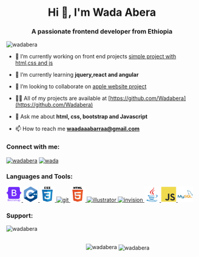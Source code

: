 <h1 align="center">Hi 👋, I'm Wada Abera</h1>
<h3 align="center">A passionate frontend developer from Ethiopia</h3>

<p align="left"> <img src="https://komarev.com/ghpvc/?username=wadabera&label=Profile%20views&color=0e75b6&style=flat" alt="wadabera" /> </p>

- 🔭 I’m currently working on front end projects [simple project with html,css and js](https://github.com/Wadabera)

- 🌱 I’m currently learning **jquery,react and angular**

- 👯 I’m looking to collaborate on [apple website project](https://github.com/Wadabera)

- 👨‍💻 All of my projects are available at [https://github.com/Wadabera](https://github.com/Wadabera)

- 💬 Ask me about **html, css, bootstrap and Javascript**

- 📫 How to reach me **waadaaabarraa@gmail.com**

<h3 align="left">Connect with me:</h3>
<p align="left">
<a href="https://linkedin.com/in/wadabera" target="blank"><img align="center" src="https://raw.githubusercontent.com/rahuldkjain/github-profile-readme-generator/master/src/images/icons/Social/linked-in-alt.svg" alt="wadabera" height="30" width="40" /></a>
<a href="https://fb.com/wada" target="blank"><img align="center" src="https://raw.githubusercontent.com/rahuldkjain/github-profile-readme-generator/master/src/images/icons/Social/facebook.svg" alt="wada" height="30" width="40" /></a>
</p>

<h3 align="left">Languages and Tools:</h3>
<p align="left"> <a href="https://getbootstrap.com" target="_blank" rel="noreferrer"> <img src="https://raw.githubusercontent.com/devicons/devicon/master/icons/bootstrap/bootstrap-plain-wordmark.svg" alt="bootstrap" width="40" height="40"/> </a> <a href="https://www.w3schools.com/cpp/" target="_blank" rel="noreferrer"> <img src="https://raw.githubusercontent.com/devicons/devicon/master/icons/cplusplus/cplusplus-original.svg" alt="cplusplus" width="40" height="40"/> </a> <a href="https://www.w3schools.com/css/" target="_blank" rel="noreferrer"> <img src="https://raw.githubusercontent.com/devicons/devicon/master/icons/css3/css3-original-wordmark.svg" alt="css3" width="40" height="40"/> </a> <a href="https://git-scm.com/" target="_blank" rel="noreferrer"> <img src="https://www.vectorlogo.zone/logos/git-scm/git-scm-icon.svg" alt="git" width="40" height="40"/> </a> <a href="https://www.w3.org/html/" target="_blank" rel="noreferrer"> <img src="https://raw.githubusercontent.com/devicons/devicon/master/icons/html5/html5-original-wordmark.svg" alt="html5" width="40" height="40"/> </a> <a href="https://www.adobe.com/in/products/illustrator.html" target="_blank" rel="noreferrer"> <img src="https://www.vectorlogo.zone/logos/adobe_illustrator/adobe_illustrator-icon.svg" alt="illustrator" width="40" height="40"/> </a> <a href="https://www.invisionapp.com/" target="_blank" rel="noreferrer"> <img src="https://www.vectorlogo.zone/logos/invisionapp/invisionapp-icon.svg" alt="invision" width="40" height="40"/> </a> <a href="https://www.java.com" target="_blank" rel="noreferrer"> <img src="https://raw.githubusercontent.com/devicons/devicon/master/icons/java/java-original.svg" alt="java" width="40" height="40"/> </a> <a href="https://developer.mozilla.org/en-US/docs/Web/JavaScript" target="_blank" rel="noreferrer"> <img src="https://raw.githubusercontent.com/devicons/devicon/master/icons/javascript/javascript-original.svg" alt="javascript" width="40" height="40"/> </a> <a href="https://www.mysql.com/" target="_blank" rel="noreferrer"> <img src="https://raw.githubusercontent.com/devicons/devicon/master/icons/mysql/mysql-original-wordmark.svg" alt="mysql" width="40" height="40"/> </a> </p>

<h3 align="left">Support:</h3>
<p><a href="https://www.buymeacoffee.com/wadabera"> <img align="left" src="https://cdn.buymeacoffee.com/buttons/v2/default-yellow.png" height="50" width="210" alt="wadabera" /></a></p><br><br>

<p><img align="left" src="https://github-readme-stats.vercel.app/api/top-langs?username=wadabera&show_icons=true&locale=en&layout=compact" alt="wadabera" /></p>

<p>&nbsp;<img align="center" src="https://github-readme-stats.vercel.app/api?username=wadabera&show_icons=true&locale=en" alt="wadabera" /></p>
